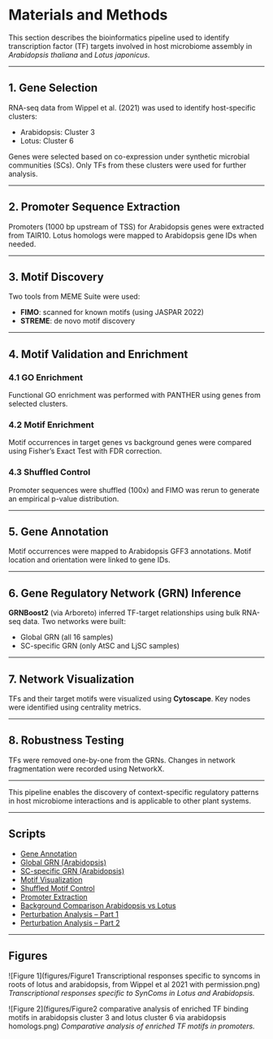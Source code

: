 
# Materials and Methods

This section describes the bioinformatics pipeline used to identify transcription factor (TF) targets involved in host microbiome assembly in *Arabidopsis thaliana* and *Lotus japonicus*.

---

## 1. Gene Selection

RNA-seq data from Wippel et al. (2021) was used to identify host-specific clusters:
- Arabidopsis: Cluster 3
- Lotus: Cluster 6

Genes were selected based on co-expression under synthetic microbial communities (SCs). Only TFs from these clusters were used for further analysis.

---

## 2. Promoter Sequence Extraction

Promoters (1000 bp upstream of TSS) for Arabidopsis genes were extracted from TAIR10. Lotus homologs were mapped to Arabidopsis gene IDs when needed.

---

## 3. Motif Discovery

Two tools from MEME Suite were used:
- **FIMO**: scanned for known motifs (using JASPAR 2022)
- **STREME**: de novo motif discovery

---

## 4. Motif Validation and Enrichment

### 4.1 GO Enrichment
Functional GO enrichment was performed with PANTHER using genes from selected clusters.

### 4.2 Motif Enrichment
Motif occurrences in target genes vs background genes were compared using Fisher’s Exact Test with FDR correction.

### 4.3 Shuffled Control
Promoter sequences were shuffled (100x) and FIMO was rerun to generate an empirical p-value distribution.

---

## 5. Gene Annotation

Motif occurrences were mapped to Arabidopsis GFF3 annotations. Motif location and orientation were linked to gene IDs.

---

## 6. Gene Regulatory Network (GRN) Inference

**GRNBoost2** (via Arboreto) inferred TF-target relationships using bulk RNA-seq data. Two networks were built:
- Global GRN (all 16 samples)
- SC-specific GRN (only AtSC and LjSC samples)

---

## 7. Network Visualization

TFs and their target motifs were visualized using **Cytoscape**. Key nodes were identified using centrality metrics.

---

## 8. Robustness Testing

TFs were removed one-by-one from the GRNs. Changes in network fragmentation were recorded using NetworkX.

---

This pipeline enables the discovery of context-specific regulatory patterns in host microbiome interactions and is applicable to other plant systems.

---

## Scripts

- [Gene Annotation](scripts/Gene_annotation.py)
- [Global GRN (Arabidopsis)](scripts/GRNBoost2_global_GRN_At.py)
- [SC-specific GRN (Arabidopsis)](scripts/GRNBoost2_AtSC.py)
- [Motif Visualization](scripts/Motif_distribution_visualization.py)
- [Shuffled Motif Control](scripts/Shuffled_control_At_100_times.py)
- [Promoter Extraction](scripts/Extract_upstream_promoter_sequences.py)
- [Background Comparison Arabidopsis vs Lotus](scripts/Background_Arabidopsis_vs_Lotus.py)
- [Perturbation Analysis – Part 1](scripts/perturbation_analysis_part_1.py)
- [Perturbation Analysis – Part 2](scripts/perturbation_part_2_visualization_plot.py)

---

## Figures

![Figure 1](figures/Figure1 Transcriptional responses specific to syncoms in roots of lotus and arabidopsis, from Wippel et al 2021 with permission.png)
*Transcriptional responses specific to SynComs in Lotus and Arabidopsis.*

![Figure 2](figures/Figure2 comparative analysis of enriched TF binding motifs in arabidopsis cluster 3 and lotus cluster 6 via arabidopsis homologs.png)
*Comparative analysis of enriched TF motifs in promoters.*

<!-- Add more figures as needed -->

